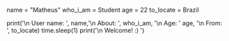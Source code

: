 name = "Matheus"
who_i_am = Student
age = 22
to_locate = Brazil

print('\n User name: ', name,'\n About: ', who_i_am, '\n Age: ' age, '\n From: ', to_locate)
time.sleep(1)
print('\n Welcome! :) ')
